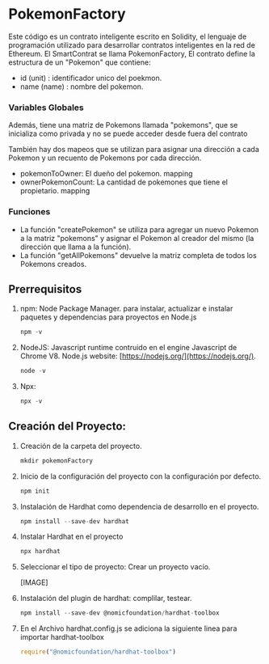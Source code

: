 # PokemonFactory
Este código es un contrato inteligente escrito en Solidity, el lenguaje de programación utilizado para desarrollar contratos inteligentes en la red de Ethereum. El SmartContrat se llama PokemonFactory, El contrato define la estructura de un "Pokemon" que contiene:

- id (unit) : identificador unico del poekmon.
- name (name) : nombre del pokemon.

### Variables Globales
Además, tiene una matriz de Pokemons llamada "pokemons", que se inicializa como privada y no se puede acceder desde fuera del contrato

También hay dos mapeos que se utilizan para asignar una dirección a cada Pokemon y un recuento de Pokemons por cada dirección.
- pokemonToOwner: El dueño del pokemon. mapping
- ownerPokemonCount: La cantidad de pokemones que tiene el propietario. mapping

### Funciones
- La función "createPokemon" se utiliza para agregar un nuevo Pokemon a la matriz "pokemons" y asignar el Pokemon al creador del mismo (la dirección que llama a la función).
- La función "getAllPokemons" devuelve la matriz completa de todos los Pokemons creados.

## Prerrequisitos

1. npm: Node Package Manager. para instalar, actualizar e instalar paquetes y dependencias para proyectos en Node.js
    
    ```jsx
    npm -v
    ```
    
2. NodeJS: Javascript runtime contruido en el engine Javascript de Chrome V8. Node.js website: [https://nodejs.org/](https://nodejs.org/).
    
    ```jsx
    node -v
    ```
    
3. Npx:
    
    ```jsx
    npx -v
    ```
## Creación del Proyecto:

1. Creación de la carpeta del proyecto.
    
    ```jsx
    mkdir pokemonFactory
    ```
    
2. Inicio de la configuración del proyecto con la configuración por defecto.
    
    ```jsx
    npm init
    ```
    
3. Instalación de Hardhat como dependencia de desarrollo en el proyecto.
    
    ```jsx
    npm install --save-dev hardhat
    ```
    
4. Instalar Hardhat en el proyecto
    
    ```jsx
    npx hardhat
    ```
    
5. Seleccionar el tipo de proyecto: Crear un proyecto vacío.
    
    [IMAGE]
    
6. Instalación del plugin de hardhat: complilar, testear.
    
    ```jsx
    npm install --save-dev @nomicfoundation/hardhat-toolbox
    ```
    
7. En el Archivo hardhat.config.js se adiciona la siguiente linea para importar hardhat-toolbox
    
    ```jsx
    require("@nomicfoundation/hardhat-toolbox")
    ```